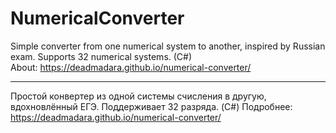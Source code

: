 # NumericalConverter
Simple converter from one numerical system to another, inspired by Russian exam. Supports 32 numerical systems. (C#)  
About: https://deadmadara.github.io/numerical-converter/
____________________________________________________________________
Простой конвертер из одной системы счисления в другую, вдохновлённый ЕГЭ. Поддерживает 32 разряда. (C#)
Подробнее: https://deadmadara.github.io/numerical-converter/
